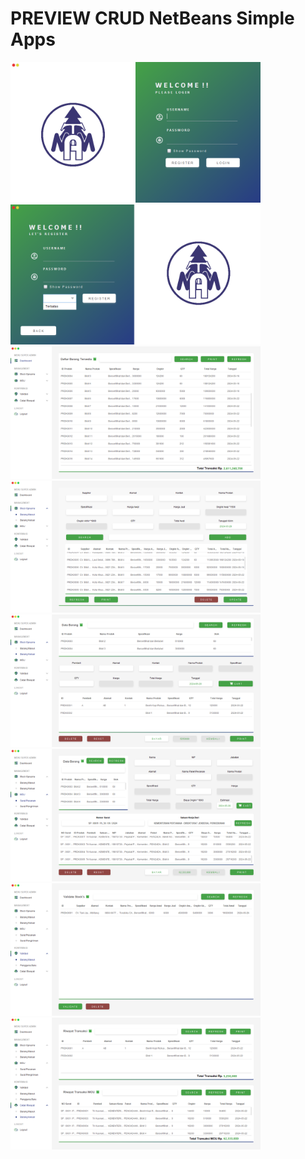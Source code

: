 # PREVIEW CRUD NetBeans Simple Apps
<img src="https://github.com/AlwiAnggoro/CRUD-NetBeans-Simple-Apps/blob/main/screenshots%201.png" alt="1" width="400"/>&nbsp;
<img src="https://github.com/AlwiAnggoro/CRUD-NetBeans-Simple-Apps/blob/main/screenshots%202.png" alt="2" width="400"/>&nbsp;
<img src="https://github.com/AlwiAnggoro/CRUD-NetBeans-Simple-Apps/blob/main/screenshots%203.png" alt="3" width="400"/>&nbsp;
<img src="https://github.com/AlwiAnggoro/CRUD-NetBeans-Simple-Apps/blob/main/screenshots%204.png" alt="4" width="400"/>&nbsp;
<img src="https://github.com/AlwiAnggoro/CRUD-NetBeans-Simple-Apps/blob/main/screenshots%205.png" alt="5" width="400"/>&nbsp;
<img src="https://github.com/AlwiAnggoro/CRUD-NetBeans-Simple-Apps/blob/main/screenshots%206.png" alt="6" width="400"/>&nbsp;
<img src="https://github.com/AlwiAnggoro/CRUD-NetBeans-Simple-Apps/blob/main/screenshots%207.png" alt="7" width="400"/>&nbsp;
<img src="https://github.com/AlwiAnggoro/CRUD-NetBeans-Simple-Apps/blob/main/screenshots%208.png" alt="8" width="400"/>&nbsp;
